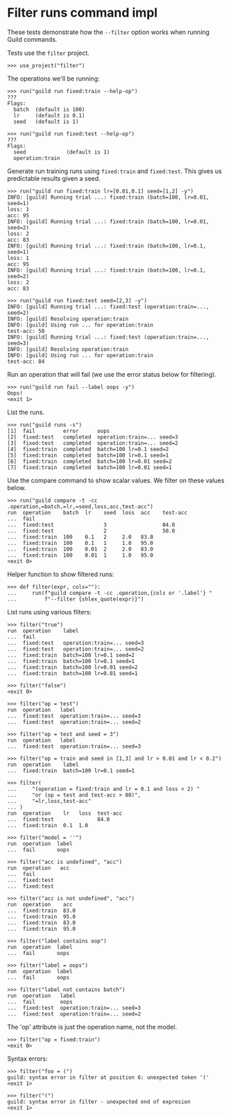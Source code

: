# Filter runs command impl

These tests demonstrate how the `--filter` option works when running
Guild commands.

Tests use the `filter` project.

    >>> use_project("filter")

The operations we'll be running:

    >>> run("guild run fixed:train --help-op")
    ???
    Flags:
      batch  (default is 100)
      lr     (default is 0.1)
      seed   (default is 1)

    >>> run("guild run fixed:test --help-op")
    ???
    Flags:
      seed             (default is 1)
      operation:train

Generate run training runs using `fixed:train` and `fixed:test`. This
gives us predictable results given a seed.

    >>> run("guild run fixed:train lr=[0.01,0.1] seed=[1,2] -y")
    INFO: [guild] Running trial ...: fixed:train (batch=100, lr=0.01, seed=1)
    loss: 1
    acc: 95
    INFO: [guild] Running trial ...: fixed:train (batch=100, lr=0.01, seed=2)
    loss: 2
    acc: 83
    INFO: [guild] Running trial ...: fixed:train (batch=100, lr=0.1, seed=1)
    loss: 1
    acc: 95
    INFO: [guild] Running trial ...: fixed:train (batch=100, lr=0.1, seed=2)
    loss: 2
    acc: 83

    >>> run("guild run fixed:test seed=[2,3] -y")
    INFO: [guild] Running trial ...: fixed:test (operation:train=..., seed=2)
    INFO: [guild] Resolving operation:train
    INFO: [guild] Using run ... for operation:train
    test-acc: 50
    INFO: [guild] Running trial ...: fixed:test (operation:train=..., seed=3)
    INFO: [guild] Resolving operation:train
    INFO: [guild] Using run ... for operation:train
    test-acc: 84

Run an operation that will fail (we use the error status below for
filtering).

    >>> run("guild run fail --label oops -y")
    Oops!
    <exit 1>

List the runs.

    >>> run("guild runs -s")
    [1]  fail         error      oops
    [2]  fixed:test   completed  operation:train=... seed=3
    [3]  fixed:test   completed  operation:train=... seed=2
    [4]  fixed:train  completed  batch=100 lr=0.1 seed=2
    [5]  fixed:train  completed  batch=100 lr=0.1 seed=1
    [6]  fixed:train  completed  batch=100 lr=0.01 seed=2
    [7]  fixed:train  completed  batch=100 lr=0.01 seed=1

Use the compare command to show scalar values. We filter on these
values below.

    >>> run("guild compare -t -cc .operation,=batch,=lr,=seed,loss,acc,test-acc")
    run  operation    batch  lr    seed  loss  acc    test-acc
    ...  fail
    ...  fixed:test                3                  84.0
    ...  fixed:test                2                  50.0
    ...  fixed:train  100    0.1   2     2.0   83.0
    ...  fixed:train  100    0.1   1     1.0   95.0
    ...  fixed:train  100    0.01  2     2.0   83.0
    ...  fixed:train  100    0.01  1     1.0   95.0
    <exit 0>

Helper function to show filtered runs:

    >>> def filter(expr, cols=""):
    ...     run(f"guild compare -t -cc .operation,{cols or '.label'} "
    ...         f"--filter {shlex_quote(expr)}")

List runs using various filters:

    >>> filter("true")
    run  operation    label
    ...  fail
    ...  fixed:test   operation:train=... seed=3
    ...  fixed:test   operation:train=... seed=2
    ...  fixed:train  batch=100 lr=0.1 seed=2
    ...  fixed:train  batch=100 lr=0.1 seed=1
    ...  fixed:train  batch=100 lr=0.01 seed=2
    ...  fixed:train  batch=100 lr=0.01 seed=1

    >>> filter("false")
    <exit 0>

    >>> filter("op = test")
    run  operation   label
    ...  fixed:test  operation:train=... seed=3
    ...  fixed:test  operation:train=... seed=2

    >>> filter("op = test and seed = 3")
    run  operation   label
    ...  fixed:test  operation:train=... seed=3

    >>> filter("op = train and seed in [1,3] and lr > 0.01 and lr < 0.2")
    run  operation    label
    ...  fixed:train  batch=100 lr=0.1 seed=1

    >>> filter(
    ...     "(operation = fixed:train and lr = 0.1 and loss < 2) "
    ...     "or (op = test and test-acc > 80)",
    ...     "=lr,loss,test-acc"
    ... )
    run  operation    lr   loss  test-acc
    ...  fixed:test              84.0
    ...  fixed:train  0.1  1.0

    >>> filter("model = ''")
    run  operation  label
    ...  fail       oops

    >>> filter("acc is undefined", "acc")
    run  operation   acc
    ...  fail
    ...  fixed:test
    ...  fixed:test

    >>> filter("acc is not undefined", "acc")
    run  operation    acc
    ...  fixed:train  83.0
    ...  fixed:train  95.0
    ...  fixed:train  83.0
    ...  fixed:train  95.0

    >>> filter("label contains oop")
    run  operation  label
    ...  fail       oops

    >>> filter("label = oops")
    run  operation  label
    ...  fail       oops

    >>> filter("label not contains batch")
    run  operation   label
    ...  fail        oops
    ...  fixed:test  operation:train=... seed=3
    ...  fixed:test  operation:train=... seed=2

The 'op' attribute is just the operation name, not the model.

    >>> filter("op = fixed:train")
    <exit 0>

Syntax errors:

    >>> filter("foo = (")
    guild: syntax error in filter at position 6: unexpected token '('
    <exit 1>

    >>> filter("(")
    guild: syntax error in filter - unexpected end of expresion
    <exit 1>
